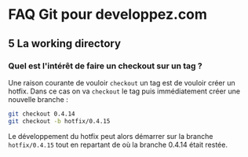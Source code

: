 # FAQ Git pour developpez.com

## 5 La working directory

### Quel est l'intérêt de faire un checkout sur un tag ?

Une raison courante de vouloir `checkout` un tag est de vouloir créer un hotfix. Dans ce cas on va `checkout` le tag puis immédiatement créer une nouvelle branche :

```bash
git checkout 0.4.14
git checkout -b hotfix/0.4.15
```

Le développement du hotfix peut alors démarrer sur la branche `hotfix/0.4.15`
tout en repartant de où la branche 0.4.14 était restée.

